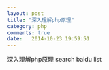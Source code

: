 ```yaml
---
layout: post
title: "深入理解php原理"
category: php
comments: true
date:   2014-10-23 19:59:51
---
```


深入理解php原理 search baidu list
